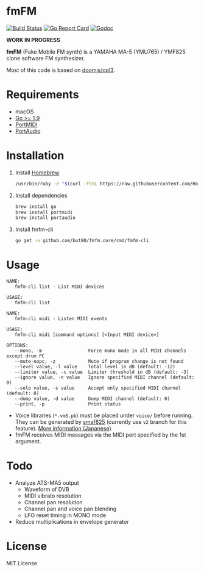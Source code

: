 # fmFM

[![Build Status](https://travis-ci.org/but80/fmfm.core.svg?branch=master)](https://travis-ci.org/but80/fmfm.core)
[![Go Report Card](https://goreportcard.com/badge/github.com/but80/fmfm.core)](https://goreportcard.com/report/github.com/but80/fmfm.core)
[![Godoc](https://godoc.org/github.com/but80/fmfm.core?status.svg)](http://godoc.org/github.com/but80/fmfm.core)

**WORK IN PROGRESS**

**fmFM** (Fake Mobile FM synth) is a YAMAHA MA-5 (YMU765) / YMF825 clone software FM synthesizer.

Most of this code is based on [doomjs/opl3](https://github.com/doomjs/opl3).

# Requirements

- macOS
- [Go >= 1.9](https://golang.org/)
- [PortMIDI](http://portmedia.sourceforge.net/portmidi/)
- [PortAudio](http://www.portaudio.com/)

# Installation

1. Install [Homebrew](https://brew.sh/)

   ```bash
   /usr/bin/ruby -e "$(curl -fsSL https://raw.githubusercontent.com/Homebrew/install/master/install)"
   ```
2. Install dependencies

   ```bash
   brew install go
   brew install portmidi
   brew install portaudio
   ```
3. Install fmfm-cli

   ```bash
   go get -u github.com/but80/fmfm.core/cmd/fmfm-cli
   ```

# Usage

```
NAME:
   fmfm-cli list - List MIDI devices

USAGE:
   fmfm-cli list
```

```
NAME:
   fmfm-cli midi - Listen MIDI events

USAGE:
   fmfm-cli midi [command options] [<Input MIDI device>]

OPTIONS:
   --mono, -m                 Force mono mode in all MIDI channels except drum PC
   --mute-nopc, -z            Mute if program change is not found
   --level value, -l value    Total level in dB (default: -12)
   --limiter value, -c value  Limiter threshold in dB (default: -3)
   --ignore value, -n value   Ignore specified MIDI channel (default: 0)
   --solo value, -s value     Accept only specified MIDI channel (default: 0)
   --dump value, -d value     Dump MIDI channel (default: 0)
   --print, -p                Print status
```

- Voice libraries (`*.vm5.pb`) must be placed under `voice/` before running. They can be generated by [smaf825](https://github.com/but80/smaf825/tree/v2) (currently use `v2` branch for this feature). [More information (Japanese)](https://github.com/but80/smaf825/tree/v2#ymf825%E7%94%A8%E3%83%88%E3%83%BC%E3%83%B3%E3%83%87%E3%83%BC%E3%82%BF%E3%81%AE%E6%8A%BD%E5%87%BA)
- fmFM receives MIDI messages via the MIDI port specified by the 1st argument.

# Todo

- Analyze ATS-MA5 output
  - Waveform of DVB
  - MIDI vibrato resolution
  - Channel pan resolution
  - Channel pan and voice pan blending
  - LFO reset timing in MONO mode
- Reduce multiplications in envelope generator

# License

MIT License
